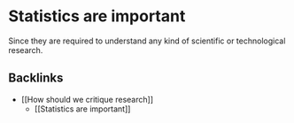 # Statistics are important
Since they are required to understand any kind of scientific or technological research.

## Backlinks
* [[How should we critique research]]
	* [[Statistics are important]]

<!-- #Work -->

<!-- {BearID:71D24ED5-8EBC-4116-9ED4-37F92DFB495D-15756-0000130BF460EB59} -->
